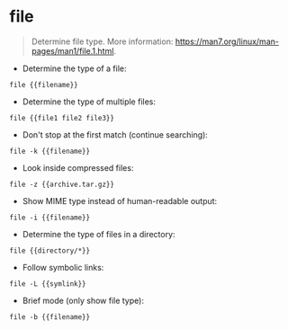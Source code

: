 # file

> Determine file type.
> More information: <https://man7.org/linux/man-pages/man1/file.1.html>.

- Determine the type of a file:

`file {{filename}}`

- Determine the type of multiple files:

`file {{file1 file2 file3}}`

- Don't stop at the first match (continue searching):

`file -k {{filename}}`

- Look inside compressed files:

`file -z {{archive.tar.gz}}`

- Show MIME type instead of human-readable output:

`file -i {{filename}}`

- Determine the type of files in a directory:

`file {{directory/*}}`

- Follow symbolic links:

`file -L {{symlink}}`

- Brief mode (only show file type):

`file -b {{filename}}`